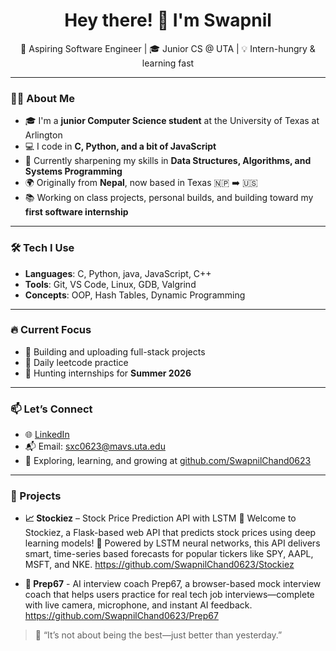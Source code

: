 <h1 align="center">Hey there! 👋 I'm Swapnil</h1>
<p align="center">
  🚀 Aspiring Software Engineer | 🎓 Junior CS @ UTA | 💡 Intern-hungry & learning fast
</p>

---

### 👨‍💻 About Me
- 🎓 I'm a **junior Computer Science student** at the University of Texas at Arlington  
- 💻 I code in **C, Python, and a bit of JavaScript**
- 🌱 Currently sharpening my skills in **Data Structures, Algorithms, and Systems Programming**
- 🌍 Originally from **Nepal**, now based in Texas 🇳🇵 ➡️ 🇺🇸
- 📚 Working on class projects, personal builds, and building toward my **first software internship**

---

### 🛠️ Tech I Use
- **Languages**: C, Python, java, JavaScript, C++
- **Tools**: Git, VS Code, Linux, GDB, Valgrind
- **Concepts**: OOP, Hash Tables, Dynamic Programming

---

### 🔥 Current Focus
- 🚀 Building and uploading full-stack projects
- 🧠 Daily leetcode practice 
- 🎯 Hunting internships for **Summer 2026**

---

### 📫 Let’s Connect
- 🌐 [LinkedIn](https://www.linkedin.com/in/swapnil-chand-806a2a288/)
- 📬 Email: sxc0623@mavs.uta.edu
- 🐙 Exploring, learning, and growing at [github.com/SwapnilChand0623](https://github.com/SwapnilChand0623)

---

### 🚀 Projects
- **📈 Stockiez** – Stock Price Prediction API with LSTM 🤖
Welcome to Stockiez, a Flask-based web API that predicts stock prices using deep learning models! 🚀
Powered by LSTM neural networks, this API delivers smart, time-series based forecasts for popular tickers like SPY, AAPL, MSFT, and NKE.
 https://github.com/SwapnilChand0623/Stockiez

- **🚀 Prep67** - AI interview coach
  Prep67, a browser-based mock interview coach that helps users practice for real tech job interviews—complete with live camera, microphone, and instant AI feedback.
  https://github.com/SwapnilChand0623/Prep67

> 💬 “It’s not about being the best—just better than yesterday.” 
